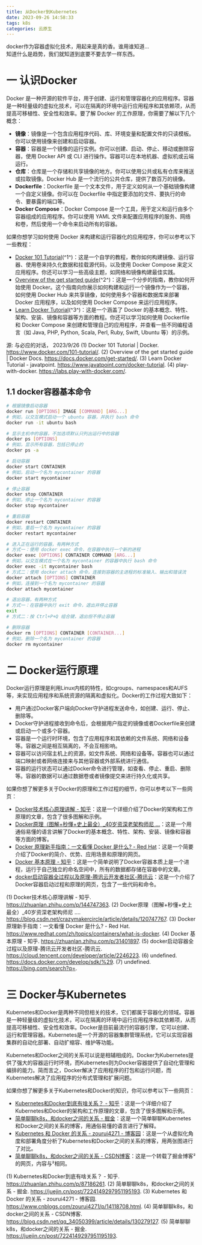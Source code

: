 ```yaml
---
title: 从Docker到Kubernetes
date: 2023-09-26 14:58:33
tags: k8s
categories: 云原生
---
```

docker作为容器虚拟化技术，用起来是真的香。谁用谁知道...  
知道什么是趋势，我们就知道到底要不要去学一样东西。
<!--more-->

# 一 认识Docker
Docker 是一种开源的软件平台，用于创建、运行和管理容器化的应用程序。容器是一种轻量级的虚拟化技术，可以在隔离的环境中运行应用程序和其依赖项，从而提高可移植性、安全性和效率。要了解 Docker 的工作原理，你需要了解以下几个概念：

- **镜像**：镜像是一个包含应用程序代码、库、环境变量和配置文件的只读模板。你可以使用镜像来创建和启动容器。
- **容器**：容器是一个镜像的运行实例。你可以创建、启动、停止、移动或删除容器，使用 Docker API 或 CLI 进行操作。容器可以在本地机器、虚拟机或云端运行。
- **仓库**：仓库是一个存储和共享镜像的地方。你可以使用公共或私有仓库来推送或拉取镜像。Docker Hub 是一个流行的公共仓库，提供了数百万的镜像。
- **Dockerfile**：Dockerfile 是一个文本文件，用于定义如何从一个基础镜像构建一个自定义镜像。你可以在 Dockerfile 中指定要添加的文件、要执行的命令、要暴露的端口等。
- **Docker Compose**：Docker Compose 是一个工具，用于定义和运行由多个容器组成的应用程序。你可以使用 YAML 文件来配置应用程序的服务、网络和卷，然后使用一个命令来启动所有的容器。

如果你想学习如何使用 Docker 来构建和运行容器化的应用程序，你可以参考以下一些教程：

- [Docker 101 Tutorial](https://www.docker.com/101-tutorial/)(^1^)：这是一个自学的教程，教你如何构建镜像、运行容器、使用卷来持久化数据和挂载源代码，以及使用 Docker Compose 来定义应用程序。你还可以学习一些高级主题，如网络和镜像构建最佳实践。
- [Overview of the get started guide](https://docs.docker.com/get-started/)(^2^)：这是一个分步的指南，教你如何开始使用 Docker。这个指南向你展示如何构建和运行一个镜像作为一个容器，如何使用 Docker Hub 来共享镜像，如何使用多个容器和数据库来部署 Docker 应用程序，以及如何使用 Docker Compose 来运行应用程序。
- [Learn Docker Tutorial](https://www.javatpoint.com/docker-tutorial)(^3^)：这是一个涵盖了 Docker 的基本概念、特性、架构、安装、镜像和容器等方面的教程。你还可以学习如何使用 Dockerfile 和 Docker Compose 来创建和管理自己的应用程序，并查看一些不同编程语言（如 Java, PHP, Python, Scala, Perl, Ruby, Swift, Ubuntu 等）的示例。

源: 与必应的对话， 2023/9/26
(1) Docker 101 Tutorial | Docker. https://www.docker.com/101-tutorial/.
(2) Overview of the get started guide | Docker Docs. https://docs.docker.com/get-started/.
(3) Learn Docker Tutorial - javatpoint. https://www.javatpoint.com/docker-tutorial.
(4) play-with-docker. https://labs.play-with-docker.com/.


## 1.1 docker容器基本命令
``` sh
# 根据镜像启动容器
docker run [OPTIONS] IMAGE [COMMAND] [ARG...]
# 例如，以交互模式启动一个 ubuntu 容器，并执行 bash 命令
docker run -it ubuntu bash

# 显示主机中的容器，不加选项默认只列出运行中的容器
docker ps [OPTIONS]
# 例如，显示所有容器，包括已停止的
docker ps -a

# 启动容器
docker start CONTAINER
# 例如，启动一个名为 mycontainer 的容器
docker start mycontainer

# 停止容器
docker stop CONTAINER
# 例如，停止一个名为 mycontainer 的容器
docker stop mycontainer

# 重启容器
docker restart CONTAINER
# 例如，重启一个名为 mycontainer 的容器
docker restart mycontainer

# 进入正在运行的容器，有两种方式
# 方式一：使用 docker exec 命令，在容器中执行一个新的进程
docker exec [OPTIONS] CONTAINER COMMAND [ARG...]
# 例如，以交互模式在一个名为 mycontainer 的容器中执行 bash 命令
docker exec -it mycontainer bash
# 方式二：使用 docker attach 命令，连接到容器的主进程的标准输入、输出和错误流
docker attach [OPTIONS] CONTAINER
# 例如，连接到一个名为 mycontainer 的容器
docker attach mycontainer

# 退出容器，有两种方式
# 方式一：在容器中执行 exit 命令，退出并停止容器
exit
# 方式二：按 Ctrl+P+Q 组合键，退出但不停止容器

# 删除容器
docker rm [OPTIONS] CONTAINER [CONTAINER...]
# 例如，删除一个名为 mycontainer 的容器
docker rm mycontainer

```

# 二 Docker运行原理
Docker运行原理是利用Linux内核的特性，如cgroups、namespaces和AUFS等，来实现应用程序和系统资源的隔离和虚拟化。Docker的工作过程大致如下：

- 用户通过Docker客户端向Docker守护进程发送命令，如创建、运行、停止、删除等。
- Docker守护进程接收到命令后，会根据用户指定的镜像或者Dockerfile来创建或启动一个或多个容器。
- 容器是一个运行时环境，包含了应用程序和其依赖的文件系统、网络和设备等。容器之间是相互隔离的，不会互相影响。
- 容器可以访问宿主机上的资源，如文件系统、网络和设备等。容器也可以通过端口映射或者网络连接来与其他容器或外部系统进行通信。
- 容器的运行状态可以通过Docker命令进行管理，如查看、停止、重启、删除等。容器的数据可以通过数据卷或者镜像提交来进行持久化或共享。

如果你想了解更多关于Docker的原理和工作过程的细节，你可以参考以下一些网页：

- [Docker技术核心原理讲解 - 知乎](^1^)：这是一个详细介绍了Docker的架构和工作原理的文章，包含了很多图解和示例。
- [Docker原理（图解+秒懂+史上最全）_40岁资深老架构师尼 ...](^2^)：这是一个用通俗易懂的语言讲解了Docker的基本概念、特性、架构、安装、镜像和容器等方面的博客。
- [Docker 原理新手指南：一文看懂 Docker 是什么? - Red Hat](^3^)：这是一个简要介绍了Docker的简介、优势、应用场景和原理的网页。
- [Docker 基本原理 - 知乎](^4^)：这是一个简单说明了Docker容器本质上是一个进程，运行于自己独立的命名空间中，所有的数据都存储在容器中的文章。
- [docker启动容器全过程以及原理-腾讯云开发者社区-腾讯云](^5^)：这是一个介绍了Docker容器启动过程和原理的网页，包含了一些代码和命令。


(1) Docker技术核心原理讲解 - 知乎. https://zhuanlan.zhihu.com/p/144747363.
(2) Docker原理（图解+秒懂+史上最全）_40岁资深老架构师尼 .... https://blog.csdn.net/crazymakercircle/article/details/120747767.
(3) Docker 原理新手指南：一文看懂 Docker 是什么? - Red Hat. https://www.redhat.com/zh/topics/containers/what-is-docker.
(4) Docker 基本原理 - 知乎. https://zhuanlan.zhihu.com/p/31401897.
(5) docker启动容器全过程以及原理-腾讯云开发者社区-腾讯云. https://cloud.tencent.com/developer/article/2246223.
(6) undefined. https://docs.docker.com/develop/sdk/%29.
(7) undefined. https://bing.com/search?q=.

# 三 Docker与Kubernetes
Kubernetes和Docker是两种不同但相关的技术，它们都属于容器化的领域。容器是一种轻量级的虚拟化技术，可以在隔离的环境中运行应用程序和其依赖项，从而提高可移植性、安全性和效率。Docker是目前最流行的容器引擎，它可以创建、运行和管理容器。Kubernetes是一个开源的容器集群管理系统，它可以实现容器集群的自动化部署、自动扩缩容、维护等功能。

Kubernetes和Docker之间的关系可以说是相辅相成的。Docker为Kubernetes提供了强大的容器运行时环境，而Kubernetes则为Docker容器提供了自动化管理和编排的能力。简而言之，Docker解决了应用程序的打包和运行问题，而Kubernetes解决了应用程序的分布式管理和扩展问题。

如果你想了解更多关于Kubernetes和Docker的知识，你可以参考以下一些网页：

- [Kubernetes和Docker到底有啥关系？ - 知乎](^1^)：这是一个详细介绍了Kubernetes和Docker的架构和工作原理的文章，包含了很多图解和示例。
- [简单聊聊k8s，和docker之间的关系 - 掘金](^2^)：这是一个简单聊聊Kubernetes和Docker之间的关系的博客，用通俗易懂的语言进行了解释。
- [Kubernetes 和 Docker 的关系 - zourui4271 - 博客园](^3^)：这是一个从虚拟化角度和部署角度分析了Kubernetes和Docker之间的关系的博客，用两张图进行了对比。
- [简单聊聊k8s，和docker之间的关系 - CSDN博客](^4^)：这是一个转载了掘金博客²的网页，内容与²相同。


(1) Kubernetes和Docker到底有啥关系？ - 知乎. https://zhuanlan.zhihu.com/p/87186261.
(2) 简单聊聊k8s，和docker之间的关系 - 掘金. https://juejin.cn/post/7224149297951195193.
(3) Kubernetes 和 Docker 的关系 - zourui4271 - 博客园. https://www.cnblogs.com/zourui4271/p/14118708.html.
(4) 简单聊聊k8s，和docker之间的关系 - CSDN博客. https://blog.csdn.net/qq_34050399/article/details/130279127.
(5) 简单聊聊k8s，和docker之间的关系 - 掘金. https://juejin.cn/post/7224149297951195193.

